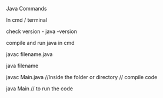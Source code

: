 Java Commands 

In cmd / terminal

check version -  java -version

compile and run java in cmd

javac filename.java

java filename



javac Main.java     //Inside the folder or directory  // compile code

java Main            // to run the code
